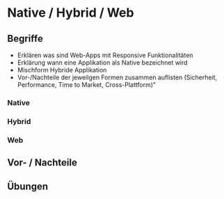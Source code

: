 # Native / Hybrid / Web

## Begriffe

- Erklären was sind Web-Apps mit Responsive Funktionalitäten
- Erklärung wann eine Applikation als Native bezeichnet wird
- Mischform Hybride Applikation
- Vor-/Nachteile der jeweilgen Formen zusammen auflisten (Sicherheit, Performance, Time to Market, Cross-Plattform)"




### Native


### Hybrid


### Web



## Vor- / Nachteile



## Übungen


